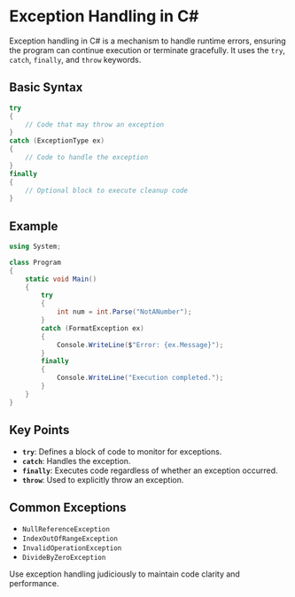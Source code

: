 # Exception Handling in C#

Exception handling in C# is a mechanism to handle runtime errors, ensuring the program can continue execution or terminate gracefully. It uses the `try`, `catch`, `finally`, and `throw` keywords.

## Basic Syntax

```csharp
try
{
    // Code that may throw an exception
}
catch (ExceptionType ex)
{
    // Code to handle the exception
}
finally
{
    // Optional block to execute cleanup code
}
```

## Example

```csharp
using System;

class Program
{
    static void Main()
    {
        try
        {
            int num = int.Parse("NotANumber");
        }
        catch (FormatException ex)
        {
            Console.WriteLine($"Error: {ex.Message}");
        }
        finally
        {
            Console.WriteLine("Execution completed.");
        }
    }
}
```

## Key Points
- **`try`**: Defines a block of code to monitor for exceptions.
- **`catch`**: Handles the exception.
- **`finally`**: Executes code regardless of whether an exception occurred.
- **`throw`**: Used to explicitly throw an exception.

## Common Exceptions
- `NullReferenceException`
- `IndexOutOfRangeException`
- `InvalidOperationException`
- `DivideByZeroException`

Use exception handling judiciously to maintain code clarity and performance.